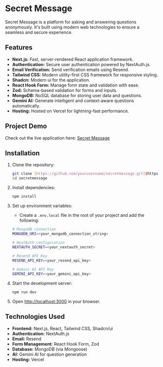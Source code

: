 # Secret Message

Secret Message is a platform for asking and answering questions anonymously. It's built using modern web technologies to ensure a seamless and secure experience.

## Features

*   **Next.js:** Fast, server-rendered React application framework.
*   **Authentication:** Secure user authentication powered by NextAuth.js.
*   **Email Verification:** Send verification emails using Resend.
*   **Tailwind CSS:** Modern utility-first CSS framework for responsive styling.
*   **Shadcn:** Modern ui for the application.
*   **React Hook Form:** Manage form state and validation with ease.
*   **Zod:** Schema-based validation for forms and inputs.
*   **MongoDB:** NoSQL database for storing user data and questions.
*   **Gemini AI:** Generate intelligent and context-aware questions automatically.
*   **Hosting:** Hosted on Vercel for lightning-fast performance.

## Project Demo

Check out the live application here: [Secret Message](https://secretmessage-sigma-flame.vercel.app/)

## Installation

1.  Clone the repository:

    ```bash
    git clone [https://github.com/yourusername/secretmessage.git](https://github.com/yourusername/secretmessage.git)
    cd secretmessage
    ```
2.  Install dependencies:

    ```bash
    npm install
    ```
3.  Set up environment variables:
    *   Create a `.env.local` file in the root of your project and add the following:

    ```bash
    # MongoDB connection
    MONGODB_URI=<your_mongodb_connection_string>

    # NextAuth configuration
    NEXTAUTH_SECRET=<your_nextauth_secret>
   
    # Resend API Key
    RESEND_API_KEY=<your_resend_api_key>

    # Gemini AI API Key
    GEMINI_API_KEY=<your_gemini_api_key>
    ```
4.  Start the development server:

    ```bash
    npm run dev
    ```
5.  Open [http://localhost:3000](http://localhost:3000) in your browser.

## Technologies Used

*   **Frontend:** Next.js, React, Tailwind CSS, Shadcn/ui
*   **Authentication:** NextAuth.js
*   **Email:** Resend
*   **Form Management:** React Hook Form, Zod
*   **Database:** MongoDB (via Mongoose)
*   **AI:** Gemini AI for question generation
*   **Hosting:** Vercel

